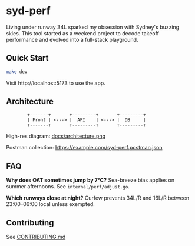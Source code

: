 # syd-perf

Living under runway 34L sparked my obsession with Sydney's buzzing skies. This tool
started as a weekend project to decode takeoff performance and evolved into a
full-stack playground.

## Quick Start

```bash
make dev
```

Visit http://localhost:5173 to use the app.

## Architecture

```
        +-------+       +---------+       +---------+
        | Front | <---> |  API    | <---> |  DB     |
        +-------+       +---------+       +---------+
```

High-res diagram: [docs/architecture.png](docs/architecture.png)

Postman collection: <https://example.com/syd-perf.postman.json>

## FAQ

**Why does OAT sometimes jump by 7°C?** Sea-breeze bias applies on summer
afternoons. See `internal/perf/adjust.go`.

**Which runways close at night?** Curfew prevents 34L/R and 16L/R between
23:00–06:00 local unless exempted.

## Contributing
See [CONTRIBUTING.md](CONTRIBUTING.md)
